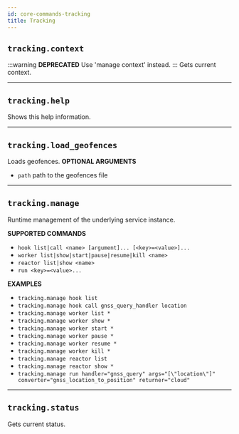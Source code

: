 ```yaml
---
id: core-commands-tracking
title: Tracking
---
```


## `tracking.context`

:::warning
**DEPRECATED**
Use 'manage context' instead.
:::
Gets current context.


----
## `tracking.help`

Shows this help information.


----
## `tracking.load_geofences`

Loads geofences.
**OPTIONAL ARGUMENTS**

  - `path` path to the geofences file


----
## `tracking.manage`

Runtime management of the underlying service instance.


**SUPPORTED COMMANDS**

  - `hook list|call <name> [argument]... [<key>=<value>]...`
  - `worker list|show|start|pause|resume|kill <name>`
  - `reactor list|show <name>`
  - `run <key>=<value>...`


**EXAMPLES**

  - `tracking.manage hook list`
  - `tracking.manage hook call gnss_query_handler location`
  - `tracking.manage worker list *`
  - `tracking.manage worker show *`
  - `tracking.manage worker start *`
  - `tracking.manage worker pause *`
  - `tracking.manage worker resume *`
  - `tracking.manage worker kill *`
  - `tracking.manage reactor list`
  - `tracking.manage reactor show *`
  - `tracking.manage run handler="gnss_query" args="[\"location\"]" converter="gnss_location_to_position" returner="cloud"`


----
## `tracking.status`

Gets current status.
